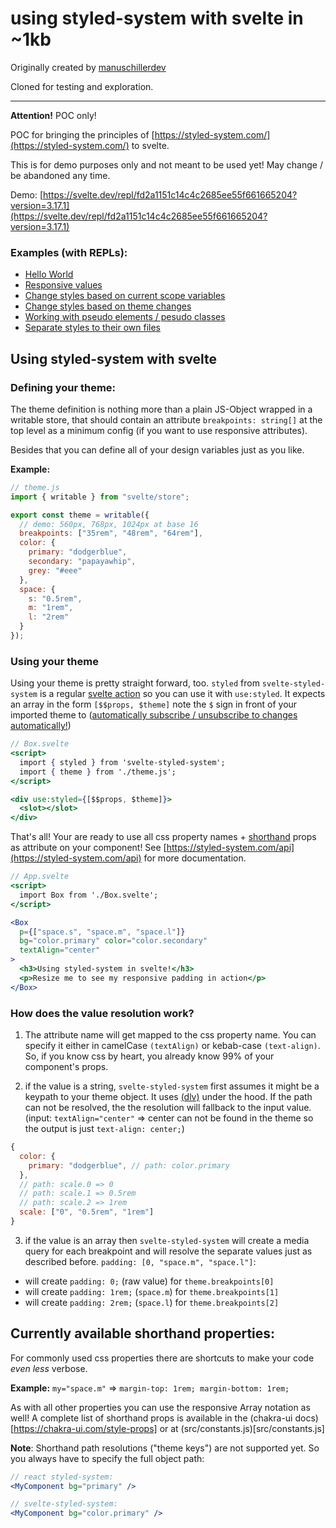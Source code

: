 # using styled-system with svelte in ~1kb

Originally created by [manuschillerdev](https://github.com/manuschillerdev/svelte-styled-system) 

Cloned for testing and exploration.

---

**Attention!** POC only!

POC for bringing the principles of [https://styled-system.com/](https://styled-system.com/) to svelte.

This is for demo purposes only and not meant to be used yet!
May change / be abandoned any time.

Demo: [https://svelte.dev/repl/fd2a1151c14c4c2685ee55f661665204?version=3.17.1](https://svelte.dev/repl/fd2a1151c14c4c2685ee55f661665204?version=3.17.1)

### Examples (with REPLs):

- [Hello World](docs/examples/01_hello_world.md)
- [Responsive values](docs/examples/02_responsive.md)
- [Change styles based on current scope variables](docs/examples/03_reactivity.md)
- [Change styles based on theme changes](docs/examples/04_theme_changes.md)
- [Working with pseudo elements / pesudo classes](docs/examples/05_css_in_js.md)
- [Separate styles to their own files](docs/examples/06_separate_styles.md)

## Using styled-system with svelte

### Defining your theme:

The theme definition is nothing more than a plain JS-Object wrapped in a writable store, that should contain an attribute `breakpoints: string[]` at the top level as a minimum config (if you want to use responsive attributes).

Besides that you can define all of your design variables just as you like.

**Example:**

```jsx
// theme.js
import { writable } from "svelte/store";

export const theme = writable({
  // demo: 560px, 768px, 1024px at base 16
  breakpoints: ["35rem", "48rem", "64rem"],
  color: {
    primary: "dodgerblue",
    secondary: "papayawhip",
    grey: "#eee"
  },
  space: {
    s: "0.5rem",
    m: "1rem",
    l: "2rem"
  }
});
```

### Using your theme

Using your theme is pretty straight forward, too. `styled` from `svelte-styled-system` is a regular [svelte action](https://svelte.dev/docs#use_action) so you can use it with `use:styled`. It expects an array in the form `[$$props, $theme]` note the `$` sign in front of your imported theme to ([automatically subscribe / unsubscribe to changes automatically!](https://svelte.dev/docs#4_Prefix_stores_with_$_to_access_their_values))

```jsx
// Box.svelte
<script>
  import { styled } from 'svelte-styled-system';
  import { theme } from './theme.js';
</script>

<div use:styled={[$$props, $theme]}>
  <slot></slot>
</div>
```

That's all! Your are ready to use all css property names + [shorthand](#currently-available-shorthand-properties) props as attribute on your component! See [https://styled-system.com/api](https://styled-system.com/api) for more documentation.

```jsx
// App.svelte
<script>
  import Box from './Box.svelte';
</script>

<Box
  p={["space.s", "space.m", "space.l"]}
  bg="color.primary" color="color.secondary"
  textAlign="center"
>
  <h3>Using styled-system in svelte!</h3>
  <p>Resize me to see my responsive padding in action</p>
</Box>
```

### How does the value resolution work?

1. The attribute name will get mapped to the css property name. You can specify it either in camelCase `(textAlign)` or kebab-case `(text-align)`.
   So, if you know css by heart, you already know 99% of your component's props.

2. if the value is a string, `svelte-styled-system` first assumes it might be a keypath to your theme object. It uses [(dlv)](https://github.com/developit/dlv) under the hood. If the path can not be resolved, the the resolution will fallback to the input value. (input: `textAlign="center"` => center can not be found in the theme so the output is just `text-align: center;`)

```jsx
{
  color: {
    primary: "dodgerblue", // path: color.primary
  },
  // path: scale.0 => 0
  // path: scale.1 => 0.5rem
  // path: scale.2 => 1rem
  scale: ["0", "0.5rem", "1rem"]
}
```

3. if the value is an array then `svelte-styled-system` will create a media query for each breakpoint and will resolve the separate values just as described before.
   `padding: [0, "space.m", "space.l"]`:

- will create `padding: 0;` (raw value) for `theme.breakpoints[0]`
- will create `padding: 1rem;` (`space.m`) for `theme.breakpoints[1]`
- will create `padding: 2rem;` (`space.l`) for `theme.breakpoints[2]`

## Currently available shorthand properties:

For commonly used css properties there are shortcuts to make your code _even less_ verbose.

**Example:**
`my="space.m"` => `margin-top: 1rem; margin-bottom: 1rem;`

As with all other properties you can use the responsive Array notation as well!
A complete list of shorthand props is available in the (chakra-ui docs)[https://chakra-ui.com/style-props] or at (src/constants.js)[src/constants.js]

**Note**: Shorthand path resolutions ("theme keys") are not supported yet. So you always have to specify the full object path:

```jsx
// react styled-system:
<MyComponent bg="primary" />

// svelte-styled-system:
<MyComponent bg="color.primary" />
```
